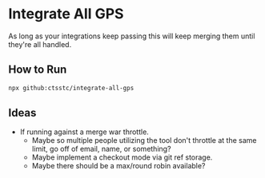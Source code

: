 # Integrate All GPS

As long as your integrations keep passing this will keep merging them until they're all handled.

## How to Run

```bash
npx github:ctsstc/integrate-all-gps
```

## Ideas

- If running against a merge war throttle.
  - Maybe so multiple people utilizing the tool don't throttle at the same limit, go off of email, name, or something?
  - Maybe implement a checkout mode via git ref storage.
  - Maybe there should be a max/round robin available?

